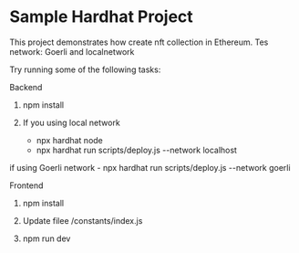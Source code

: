 # Sample Hardhat Project

This project demonstrates how create nft collection in Ethereum. Tes network: Goerli and localnetwork

Try running some of the following tasks:

Backend

1. npm install

2. If you using local network
    - npx hardhat node
    - npx hardhat run scripts/deploy.js --network localhost

 if using Goerli network
    - npx hardhat run scripts/deploy.js --network goerli


Frontend

1. npm install

2. Update filee /constants/index.js

3. npm run dev